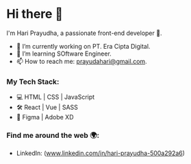# Hi there 👋

I'm Hari Prayudha, a passionate front-end developer 🚀.

- 🔭 I’m currently working on PT. Era Cipta Digital.
- 🌱 I’m learning SOftware Engineer.
- 📫 How to reach me: prayudahari@gmail.com.

### My Tech Stack:
- 💻 HTML | CSS | JavaScript
- 🛠️ React | Vue | SASS
- 🎨 Figma | Adobe XD

### Find me around the web 🌍:
- LinkedIn: (www.linkedin.com/in/hari-prayudha-500a292a6)
